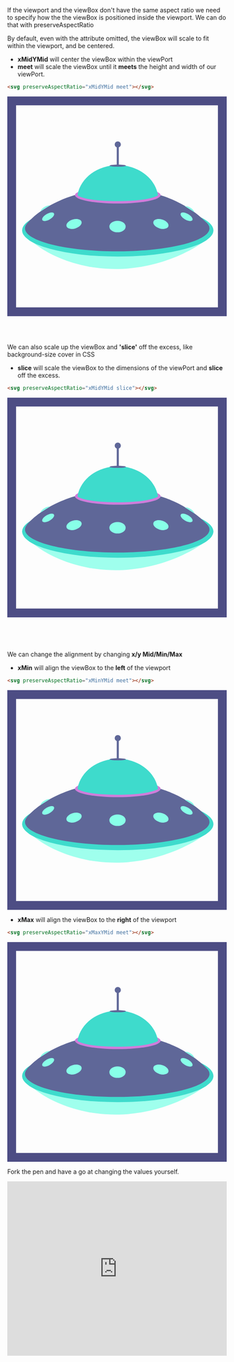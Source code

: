 If the viewport and the viewBox don't have the same aspect ratio we need to specify how the the viewBox is positioned inside the viewport. We can do that with preserveAspectRatio

By default, even with the attribute omitted, the viewBox will scale to fit within the viewport, and be centered.

- **xMidYMid** will center the viewBox within the viewPort
- **meet** will scale the viewBox until it **meets** the height and width of our viewPort.

```html
<svg preserveAspectRatio="xMidYMid meet"></svg>
```

<svg class='par' preserveAspectRatio="xMidYMid meet" viewBox="0 0 200 200">
  <title>spaceship</title>
  <g id="spacecraft">
    <g id="ship">
      <g>
        <path id="bottomLight" d="M24.044,133.246s26.932,23.782,74.6,23.782,79.636-24.249,79.636-24.249Z" fill="#9fffed"/>
        <ellipse cx="100.708" cy="121.886" rx="87.192" ry="23.829" fill="#3edbcc"/>
        <path d="M183.165,116.58h0a12.467,12.467,0,0,0-2.516-2.662c-17.7-17.841-41.211-24.093-41.211-24.093H61.353C32.377,98.532,19.6,113.6,17.837,115.818c-.02.024-.038.048-.057.072-.107.136-.163.211-.164.212a6.476,6.476,0,0,0-1.5,3.952c0,11.558,37.656,20.928,84.107,20.928s84.106-9.37,84.106-20.928A6.2,6.2,0,0,0,183.165,116.58Z" fill="#5f6798"/>
        <g id="lights">
          <ellipse cx="100.465" cy="118.41" rx="7.407" ry="5.247" fill="#88ffe8"/>
          <path d="M67.661,114.008c.669,2.235-1.856,4.963-5.638,6.095s-7.391.238-8.06-2,1.856-4.963,5.639-6.095S66.993,111.774,67.661,114.008Z" fill="#88ffe8"/>
          <path d="M42.546,106.421c.765,1.326-.99,3.772-3.922,5.465s-5.927,1.989-6.693.663.99-3.772,3.922-5.464S41.78,105.1,42.546,106.421Z" fill="#88ffe8"/>
          <path d="M158.148,106.421c-.765,1.326.991,3.772,3.922,5.465s5.928,1.989,6.693.663-.99-3.772-3.921-5.464S158.914,105.1,158.148,106.421Z" fill="#88ffe8"/>
          <path d="M133.181,114.008c-.669,2.235,1.856,4.963,5.639,6.095s7.39.238,8.059-2-1.856-4.963-5.639-6.095S133.849,111.774,133.181,114.008Z" fill="#88ffe8"/>
          <path d="M30.027,104.794a8.77,8.77,0,0,1,3.94-4.268,8.939,8.939,0,0,1,5.054-1.4Z" fill="#88ffe8"/>
          <path d="M170.738,105.415a8.766,8.766,0,0,0-3.952-4.256,8.939,8.939,0,0,0-5.058-1.382Z" fill="#88ffe8"/>
        </g>
      </g>
      <ellipse cx="100.708" cy="89.825" rx="39.043" ry="7.624" fill="#cf7ddb"/>
      <path d="M136.643,90.466a1.173,1.173,0,0,0,.659-1.273c-2.833-15.147-18.131-26.721-36.591-26.721s-33.773,11.585-36.6,26.742a1.172,1.172,0,0,0,.538,1.212c2.145,1.315,10.286,4.828,36.058,4.828C123.132,95.254,132.865,92.235,136.643,90.466Z" fill="#3edbcc"/>
      <path d="M108.115,62.951c0,.529-3.316.959-7.407.959s-7.406-.43-7.406-.959,3.316-.96,7.406-.96S108.115,62.421,108.115,62.951Z" fill="#5f6798"/>
      <g>
        <path d="M100.73,62.951h-.044a.91.91,0,0,1-.909-.91V43.64h1.862v18.4A.91.91,0,0,1,100.73,62.951Z" fill="#5f6798"/>
        <path d="M103.523,43.64a2.815,2.815,0,1,1-2.815-2.814A2.814,2.814,0,0,1,103.523,43.64Z" fill="#5f6798"/>
      </g>
    </g>
  </g>
  <path d="M192,8V192H8V8H192m8-8H0V200H200V0Z" fill="#4d4d84"/>
</svg>
&nbsp;

&nbsp;

We can also scale up the viewBox and **'slice'** off the excess, like background-size cover in CSS

- **slice** will scale the viewBox to the dimensions of the viewPort and **slice** off the excess.

```html
<svg preserveAspectRatio="xMidYMid slice"></svg>
```

<svg class='par' preserveAspectRatio="xMidYMid slice" viewBox="0 0 200 200">
  <title>spaceship</title>
  <g id="spacecraft">
    <g id="ship">
      <g>
        <path id="bottomLight" d="M24.044,133.246s26.932,23.782,74.6,23.782,79.636-24.249,79.636-24.249Z" fill="#9fffed"/>
        <ellipse cx="100.708" cy="121.886" rx="87.192" ry="23.829" fill="#3edbcc"/>
        <path d="M183.165,116.58h0a12.467,12.467,0,0,0-2.516-2.662c-17.7-17.841-41.211-24.093-41.211-24.093H61.353C32.377,98.532,19.6,113.6,17.837,115.818c-.02.024-.038.048-.057.072-.107.136-.163.211-.164.212a6.476,6.476,0,0,0-1.5,3.952c0,11.558,37.656,20.928,84.107,20.928s84.106-9.37,84.106-20.928A6.2,6.2,0,0,0,183.165,116.58Z" fill="#5f6798"/>
        <g id="lights">
          <ellipse cx="100.465" cy="118.41" rx="7.407" ry="5.247" fill="#88ffe8"/>
          <path d="M67.661,114.008c.669,2.235-1.856,4.963-5.638,6.095s-7.391.238-8.06-2,1.856-4.963,5.639-6.095S66.993,111.774,67.661,114.008Z" fill="#88ffe8"/>
          <path d="M42.546,106.421c.765,1.326-.99,3.772-3.922,5.465s-5.927,1.989-6.693.663.99-3.772,3.922-5.464S41.78,105.1,42.546,106.421Z" fill="#88ffe8"/>
          <path d="M158.148,106.421c-.765,1.326.991,3.772,3.922,5.465s5.928,1.989,6.693.663-.99-3.772-3.921-5.464S158.914,105.1,158.148,106.421Z" fill="#88ffe8"/>
          <path d="M133.181,114.008c-.669,2.235,1.856,4.963,5.639,6.095s7.39.238,8.059-2-1.856-4.963-5.639-6.095S133.849,111.774,133.181,114.008Z" fill="#88ffe8"/>
          <path d="M30.027,104.794a8.77,8.77,0,0,1,3.94-4.268,8.939,8.939,0,0,1,5.054-1.4Z" fill="#88ffe8"/>
          <path d="M170.738,105.415a8.766,8.766,0,0,0-3.952-4.256,8.939,8.939,0,0,0-5.058-1.382Z" fill="#88ffe8"/>
        </g>
      </g>
      <ellipse cx="100.708" cy="89.825" rx="39.043" ry="7.624" fill="#cf7ddb"/>
      <path d="M136.643,90.466a1.173,1.173,0,0,0,.659-1.273c-2.833-15.147-18.131-26.721-36.591-26.721s-33.773,11.585-36.6,26.742a1.172,1.172,0,0,0,.538,1.212c2.145,1.315,10.286,4.828,36.058,4.828C123.132,95.254,132.865,92.235,136.643,90.466Z" fill="#3edbcc"/>
      <path d="M108.115,62.951c0,.529-3.316.959-7.407.959s-7.406-.43-7.406-.959,3.316-.96,7.406-.96S108.115,62.421,108.115,62.951Z" fill="#5f6798"/>
      <g>
        <path d="M100.73,62.951h-.044a.91.91,0,0,1-.909-.91V43.64h1.862v18.4A.91.91,0,0,1,100.73,62.951Z" fill="#5f6798"/>
        <path d="M103.523,43.64a2.815,2.815,0,1,1-2.815-2.814A2.814,2.814,0,0,1,103.523,43.64Z" fill="#5f6798"/>
      </g>
    </g>
  </g>
  <path d="M192,8V192H8V8H192m8-8H0V200H200V0Z" fill="#4d4d84"/>
</svg>

&nbsp;

&nbsp;

We can change the alignment by changing **x/y Mid/Min/Max**

- **xMin** will align the viewBox to the **left** of the viewport

```html
<svg preserveAspectRatio="xMinYMid meet"></svg>
```

<svg class='par' preserveAspectRatio="xMinYMid meet" viewBox="0 0 200 200">
  <title>spaceship</title>
  <g id="spacecraft">
    <g id="ship">
      <g>
        <path id="bottomLight" d="M24.044,133.246s26.932,23.782,74.6,23.782,79.636-24.249,79.636-24.249Z" fill="#9fffed"/>
        <ellipse cx="100.708" cy="121.886" rx="87.192" ry="23.829" fill="#3edbcc"/>
        <path d="M183.165,116.58h0a12.467,12.467,0,0,0-2.516-2.662c-17.7-17.841-41.211-24.093-41.211-24.093H61.353C32.377,98.532,19.6,113.6,17.837,115.818c-.02.024-.038.048-.057.072-.107.136-.163.211-.164.212a6.476,6.476,0,0,0-1.5,3.952c0,11.558,37.656,20.928,84.107,20.928s84.106-9.37,84.106-20.928A6.2,6.2,0,0,0,183.165,116.58Z" fill="#5f6798"/>
        <g id="lights">
          <ellipse cx="100.465" cy="118.41" rx="7.407" ry="5.247" fill="#88ffe8"/>
          <path d="M67.661,114.008c.669,2.235-1.856,4.963-5.638,6.095s-7.391.238-8.06-2,1.856-4.963,5.639-6.095S66.993,111.774,67.661,114.008Z" fill="#88ffe8"/>
          <path d="M42.546,106.421c.765,1.326-.99,3.772-3.922,5.465s-5.927,1.989-6.693.663.99-3.772,3.922-5.464S41.78,105.1,42.546,106.421Z" fill="#88ffe8"/>
          <path d="M158.148,106.421c-.765,1.326.991,3.772,3.922,5.465s5.928,1.989,6.693.663-.99-3.772-3.921-5.464S158.914,105.1,158.148,106.421Z" fill="#88ffe8"/>
          <path d="M133.181,114.008c-.669,2.235,1.856,4.963,5.639,6.095s7.39.238,8.059-2-1.856-4.963-5.639-6.095S133.849,111.774,133.181,114.008Z" fill="#88ffe8"/>
          <path d="M30.027,104.794a8.77,8.77,0,0,1,3.94-4.268,8.939,8.939,0,0,1,5.054-1.4Z" fill="#88ffe8"/>
          <path d="M170.738,105.415a8.766,8.766,0,0,0-3.952-4.256,8.939,8.939,0,0,0-5.058-1.382Z" fill="#88ffe8"/>
        </g>
      </g>
      <ellipse cx="100.708" cy="89.825" rx="39.043" ry="7.624" fill="#cf7ddb"/>
      <path d="M136.643,90.466a1.173,1.173,0,0,0,.659-1.273c-2.833-15.147-18.131-26.721-36.591-26.721s-33.773,11.585-36.6,26.742a1.172,1.172,0,0,0,.538,1.212c2.145,1.315,10.286,4.828,36.058,4.828C123.132,95.254,132.865,92.235,136.643,90.466Z" fill="#3edbcc"/>
      <path d="M108.115,62.951c0,.529-3.316.959-7.407.959s-7.406-.43-7.406-.959,3.316-.96,7.406-.96S108.115,62.421,108.115,62.951Z" fill="#5f6798"/>
      <g>
        <path d="M100.73,62.951h-.044a.91.91,0,0,1-.909-.91V43.64h1.862v18.4A.91.91,0,0,1,100.73,62.951Z" fill="#5f6798"/>
        <path d="M103.523,43.64a2.815,2.815,0,1,1-2.815-2.814A2.814,2.814,0,0,1,103.523,43.64Z" fill="#5f6798"/>
      </g>
    </g>
  </g>
  <path d="M192,8V192H8V8H192m8-8H0V200H200V0Z" fill="#4d4d84"/>
</svg>

- **xMax** will align the viewBox to the **right** of the viewport

```html
<svg preserveAspectRatio="xMaxYMid meet"></svg>
```

<svg class='par' preserveAspectRatio="xMaxYMid meet" viewBox="0 0 200 200">
  <title>spaceship</title>
  <g id="spacecraft">
    <g id="ship">
      <g>
        <path id="bottomLight" d="M24.044,133.246s26.932,23.782,74.6,23.782,79.636-24.249,79.636-24.249Z" fill="#9fffed"/>
        <ellipse cx="100.708" cy="121.886" rx="87.192" ry="23.829" fill="#3edbcc"/>
        <path d="M183.165,116.58h0a12.467,12.467,0,0,0-2.516-2.662c-17.7-17.841-41.211-24.093-41.211-24.093H61.353C32.377,98.532,19.6,113.6,17.837,115.818c-.02.024-.038.048-.057.072-.107.136-.163.211-.164.212a6.476,6.476,0,0,0-1.5,3.952c0,11.558,37.656,20.928,84.107,20.928s84.106-9.37,84.106-20.928A6.2,6.2,0,0,0,183.165,116.58Z" fill="#5f6798"/>
        <g id="lights">
          <ellipse cx="100.465" cy="118.41" rx="7.407" ry="5.247" fill="#88ffe8"/>
          <path d="M67.661,114.008c.669,2.235-1.856,4.963-5.638,6.095s-7.391.238-8.06-2,1.856-4.963,5.639-6.095S66.993,111.774,67.661,114.008Z" fill="#88ffe8"/>
          <path d="M42.546,106.421c.765,1.326-.99,3.772-3.922,5.465s-5.927,1.989-6.693.663.99-3.772,3.922-5.464S41.78,105.1,42.546,106.421Z" fill="#88ffe8"/>
          <path d="M158.148,106.421c-.765,1.326.991,3.772,3.922,5.465s5.928,1.989,6.693.663-.99-3.772-3.921-5.464S158.914,105.1,158.148,106.421Z" fill="#88ffe8"/>
          <path d="M133.181,114.008c-.669,2.235,1.856,4.963,5.639,6.095s7.39.238,8.059-2-1.856-4.963-5.639-6.095S133.849,111.774,133.181,114.008Z" fill="#88ffe8"/>
          <path d="M30.027,104.794a8.77,8.77,0,0,1,3.94-4.268,8.939,8.939,0,0,1,5.054-1.4Z" fill="#88ffe8"/>
          <path d="M170.738,105.415a8.766,8.766,0,0,0-3.952-4.256,8.939,8.939,0,0,0-5.058-1.382Z" fill="#88ffe8"/>
        </g>
      </g>
      <ellipse cx="100.708" cy="89.825" rx="39.043" ry="7.624" fill="#cf7ddb"/>
      <path d="M136.643,90.466a1.173,1.173,0,0,0,.659-1.273c-2.833-15.147-18.131-26.721-36.591-26.721s-33.773,11.585-36.6,26.742a1.172,1.172,0,0,0,.538,1.212c2.145,1.315,10.286,4.828,36.058,4.828C123.132,95.254,132.865,92.235,136.643,90.466Z" fill="#3edbcc"/>
      <path d="M108.115,62.951c0,.529-3.316.959-7.407.959s-7.406-.43-7.406-.959,3.316-.96,7.406-.96S108.115,62.421,108.115,62.951Z" fill="#5f6798"/>
      <g>
        <path d="M100.73,62.951h-.044a.91.91,0,0,1-.909-.91V43.64h1.862v18.4A.91.91,0,0,1,100.73,62.951Z" fill="#5f6798"/>
        <path d="M103.523,43.64a2.815,2.815,0,1,1-2.815-2.814A2.814,2.814,0,0,1,103.523,43.64Z" fill="#5f6798"/>
      </g>
    </g>
  </g>
  <path d="M192,8V192H8V8H192m8-8H0V200H200V0Z" fill="#4d4d84"/>
</svg>

Fork the pen and have a go at changing the values yourself.

<iframe height="400" style="width: 100%;" scrolling="no" title="SVG preserve aspect ratio" src="https://codepen.io/svganimationworkshop/embed/rNVwGJV?height=265&theme-id=default&default-tab=result" frameborder="no" allowtransparency="true" allowfullscreen="true">
  See the Pen <a href='https://codepen.io/svganimationworkshop/pen/rNVwGJV'>SVG preserve aspect ratio</a> by SVG-workshops
  (<a href='https://codepen.io/svganimationworkshop'>@svganimationworkshop</a>) on <a href='https://codepen.io'>CodePen</a>.
</iframe>
